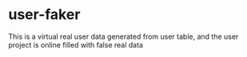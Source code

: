 # user-faker
This is a virtual real user data generated from user table, and the user project is online filled with false real data
